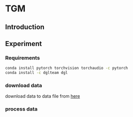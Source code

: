 # TGM

## Introduction

## Experiment

### Requirements

```bash
conda install pytorch torchvision torchaudio -c pytorch
conda install -c dglteam dgl
```
### download data
download data to data file from [here](http://snap.stanford.edu/jodie/#datasets)

### process data


